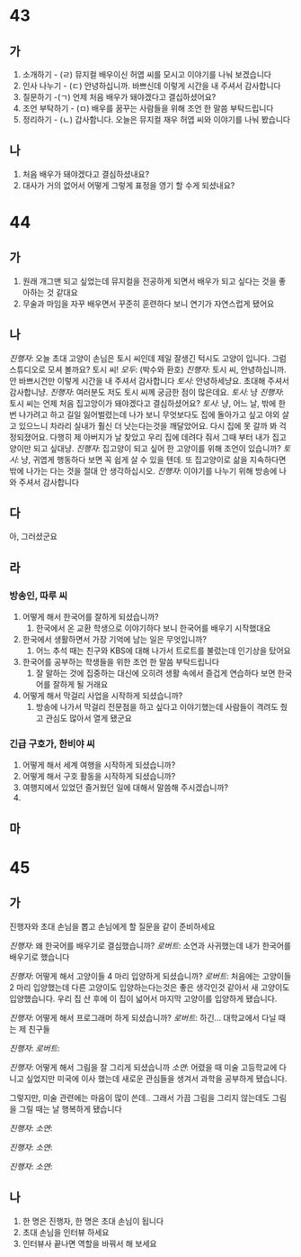 # 43
## 가
1. 소개하기 - (ㄹ) 뮤지컬 배우이신 허엽 씨를 모시고 이야기를 나눠 보겠습니다
2. 인사 나누기 - (ㄷ) 안녕하십니까. 바쁘신데 이렇게 시간을 내 주셔서 감사합니다 
3. 질문하기 -(ㄱ) 언제 처음 배우가 돼야겠다고 결십하셨어요?
4. 조언 부탁하기 - (ㅁ) 배우를 꿈꾸는 사람들을 위해 조언 한 말씀 부탁드립니다
5. 정리하기 - (ㄴ)  갑사함니다. 오늘은 뮤지컬 재우 허엽 씨와 이야기를 나눠 봤습니다
## 나
1. 처음 배우가 돼야겠다고 결심하셨내요?
2. 대사가 거의 없어서 어떻게 그렇게 표정을 영기 할 수게 되셨내요?
# 44
## 가
1. 원래 개그맨 되고 싶었는데 뮤지컬을 전공하게 되면서 배우가 되고 싶다는 것을 좋아하는 것 같대요
2. 무술과 마임을 자꾸 배우면서 꾸준히 훈련하다 보니 연기가 자연스럽게 됐어요
## 나
*진행자*: 오늘 초대 고양이 손님은 토시 씨인데 제일 잘생긴 턱시도 고양이 입니다. 그럼 스튜디오로 모셔 볼까요? 토시 씨!
*모두*: (박수와 환호)
*진행자*: 토시 씨, 안녕하십니까. 안 바쁘시건만 이렇게 시간을 내 주셔서 감사합니다
*토시*: 안녕하세냥요. 초대해 주셔서 감사합니냥.
*진행자*: 여러분도 저도 토시 씨께 궁금한 점이 많은데요.
*토시*: 냥
*진행자*: 토시 씨는 언제 처음 집고앙이가 돼야겠다고 결심하셨어요?
*토시*: 냥, 어느 날, 밖에 한 번 나가려고 하고 길일 잃어벌렸는데 나가 보니 무엇보다도 집에 돌아가고 싶고 야외 살고 있으느니 차라리 실내가 훨신 더 낫는다는것을 깨달았어요. 다시 집에 못 갈까 봐 걱정되졌어요.
다행히 제 아버지가 날 찾았고 우리 집에 데려다 줘서 그때 부터 내가 집고양이만 되고 싶대냥.
*진행자*: 집고양이 되고 싶어 한 고양이를 위해 조언이 있습니까?
*토시*: 냥, 귀엽게 행동하다 보면 꼭 쉽게 살 수 있을 텐데. 또 집고양이로 삶을 지속하다면 밖에 나가는 다는 것을 절대 안 생각하십시오.
*진행자*: 이야기를 나누기 위해 방송에 나와 주셔서 감사합니다
## 다
아, 그러셨군요
## 라
### 방송인, 따루 씨
1. 어떻게 해서 한국어를 잘하게 되셨습니까?
	1. 한국에서 온 교환 학생으로 이야기하다 보니 한국어를 배우기 시작했대요
2. 한국에서 생활하면서 가장 기억에 남는 일은 무엇입니까?
	1. 어느 추석 때는 친구와 KBS에 대해 나가서 트로트를 불렀는데 인기상을 탔어요
3. 한국어를 공부하는 학생들을 위한 조언 한 말씀 부탁드립니다
	1. 잘 말하는 것에 집중하는 대신에 오히려 생활 속에서 즐겁게 연습하다 보면 한국어를 잘하게 될 거래요
4. 어떻게 해서 막걸리 사업을 시작하게 되셨습니까?
	1. 방송에 나가서 막걸리 전문점을 하고 싶다고 이야기했는데 사람들이 격려도 줬고 관심도 많아서 열게 됐군요
### 긴급 구호가, 한비야 씨
1. 어떻게 해서 세계 여행을 시작하게 되셨습니까?
2. 어떻게 해서 구호 활동을 시작하게 되셨습니까?
3. 여행지에서 있었던 즐거웠던 일에 대해서 말씀해 주시겠습니까?
4. 
## 마
# 45
## 가
진행자와 초대 손님을 뽑고 손님에게 할 질문을 같이 준비하세요

*진행자*: 왜 한국어를 배우기로 결심했습니까?
*로버트*: 소연과 사귀했는데 내가 한국어를 배우기로 했습니다

*진행자*: 어떻게 해서 고양이들 4 마리 입양하게 되셨습니까?
*로버트*: 처음에는 고양이들 2 마리 입양했는데 다른 고양이도 입양하는다는것은 좋은 생각인것 같아서 새 고양이도 입양했습니다. 우리 집 산 후에 이 집이 넓어서 마지막 고양이를 입양하게 됐습니다.

*진행자*: 어떻게 해서 프로그래머 하게 되셨습니까?
*로버트*: 하긴... 대학교에서 다닐 때는 제 친구들 

*진행자*:
*로버트*:

*진행자*: 어떻게 해서 그림을 잘 그리게 되셨습니까
*소연*: 어렸을 때 미술 고등학교에 다니고 싶었지만 미국에 이사 했는데 새로운 관심들을 생겨서 과학을 공부하게 됐습니다.

그렇지만, 미술 관련에는 마음이 많이 쓴데.. 그래서 가끔 그림을 그리지 않는데도 그림을 그릴 때는 날 행복하게 됐습니다

*진행자*:
*소연*:

*진행자*:
*소연*:

*진행자*:
*소연*:
## 나
1. 한 명은 진행자, 한 명은 초대 손님이 됩니다
2. 초대 손님을 인터뷰 하세요
3. 인터뷰사 끝나면 역할을 바꿔서 해 보세요

